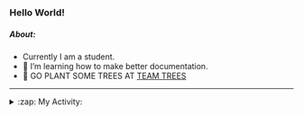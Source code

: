 ### Hello World!

##### About:
- Currently I am a student.
- 🌱 I’m learning how to make better documentation.
- 🌱 GO PLANT SOME TREES AT [TEAM TREES](https://teamtrees.org/)

---
<details>
  <summary>:zap: My Activity:</summary>
  
<!--START_SECTION:waka-->
![Code Time](http://img.shields.io/badge/Code%20Time-1%2C132%20hrs%204%20mins-blue)

**I'm a Night 🦉** 

```text
🌞 Morning                1186 commits        ██░░░░░░░░░░░░░░░░░░░░░░░   08.51 % 
🌆 Daytime                5146 commits        █████████░░░░░░░░░░░░░░░░   36.91 % 
🌃 Evening                3988 commits        ███████░░░░░░░░░░░░░░░░░░   28.60 % 
🌙 Night                  3622 commits        ██████░░░░░░░░░░░░░░░░░░░   25.98 % 
```
📅 **I'm Most Productive on Wednesday** 

```text
Monday                   2170 commits        ████░░░░░░░░░░░░░░░░░░░░░   15.56 % 
Tuesday                  1743 commits        ███░░░░░░░░░░░░░░░░░░░░░░   12.50 % 
Wednesday                3263 commits        ██████░░░░░░░░░░░░░░░░░░░   23.40 % 
Thursday                 1621 commits        ███░░░░░░░░░░░░░░░░░░░░░░   11.63 % 
Friday                   1345 commits        ██░░░░░░░░░░░░░░░░░░░░░░░   09.65 % 
Saturday                 1270 commits        ██░░░░░░░░░░░░░░░░░░░░░░░   09.11 % 
Sunday                   2530 commits        █████░░░░░░░░░░░░░░░░░░░░   18.15 % 
```


📊 **This Week I Spent My Time On** 

```text
🔥 Editors: 
VS Code                  1 hr 12 mins        █████████████████████████   100.00 % 

🐱‍💻 Projects: 
praise                   52 mins             ██████████████████░░░░░░░   72.68 % 
discord-bot              19 mins             ███████░░░░░░░░░░░░░░░░░░   27.32 % 
```


 Last Updated on 04/06/2023 00:15:29 UTC
<!--END_SECTION:waka-->
</details>
